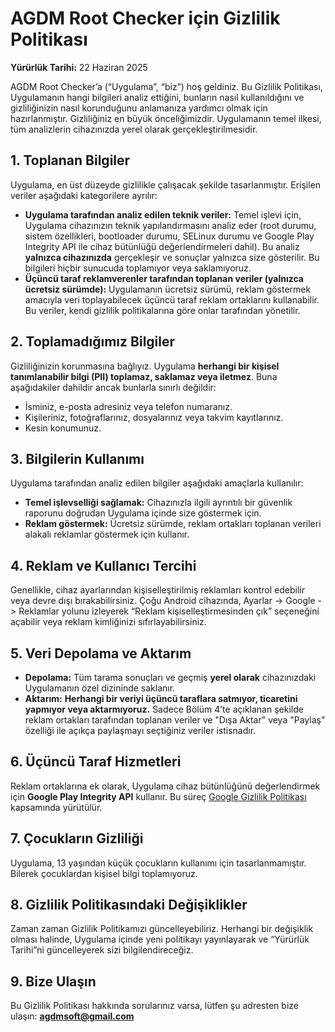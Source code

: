# AGDM Root Checker için Gizlilik Politikası

**Yürürlük Tarihi:** 22 Haziran 2025

AGDM Root Checker’a (“Uygulama”, “biz”) hoş geldiniz. Bu Gizlilik Politikası, Uygulamanın hangi bilgileri analiz ettiğini, bunların nasıl kullanıldığını ve gizliliğinizin nasıl korunduğunu anlamanıza yardımcı olmak için hazırlanmıştır. Gizliliğiniz en büyük önceliğimizdir. Uygulamanın temel ilkesi, tüm analizlerin cihazınızda yerel olarak gerçekleştirilmesidir.

## 1. Toplanan Bilgiler

Uygulama, en üst düzeyde gizlilikle çalışacak şekilde tasarlanmıştır. Erişilen veriler aşağıdaki kategorilere ayrılır:

* **Uygulama tarafından analiz edilen teknik veriler:** Temel işlevi için, Uygulama cihazınızın teknik yapılandırmasını analiz eder (root durumu, sistem özellikleri, bootloader durumu, SELinux durumu ve Google Play Integrity API ile cihaz bütünlüğü değerlendirmeleri dahil). Bu analiz **yalnızca cihazınızda** gerçekleşir ve sonuçlar yalnızca size gösterilir. Bu bilgileri hiçbir sunucuda toplamıyor veya saklamıyoruz.
* **Üçüncü taraf reklamverenler tarafından toplanan veriler (yalnızca ücretsiz sürümde):** Uygulamanın ücretsiz sürümü, reklam göstermek amacıyla veri toplayabilecek üçüncü taraf reklam ortaklarını kullanabilir. Bu veriler, kendi gizlilik politikalarına göre onlar tarafından yönetilir.

## 2. Toplamadığımız Bilgiler

Gizliliğinizin korunmasına bağlıyız. Uygulama **herhangi bir kişisel tanımlanabilir bilgi (PII) toplamaz, saklamaz veya iletmez**. Buna aşağıdakiler dahildir ancak bunlarla sınırlı değildir:

* İsminiz, e-posta adresiniz veya telefon numaranız.
* Kişileriniz, fotoğraflarınız, dosyalarınız veya takvim kayıtlarınız.
* Kesin konumunuz.

## 3. Bilgilerin Kullanımı

Uygulama tarafından analiz edilen bilgiler aşağıdaki amaçlarla kullanılır:

* **Temel işlevselliği sağlamak:** Cihazınızla ilgili ayrıntılı bir güvenlik raporunu doğrudan Uygulama içinde size göstermek için.
* **Reklam göstermek:** Ücretsiz sürümde, reklam ortakları toplanan verileri alakalı reklamlar göstermek için kullanır.

## 4. Reklam ve Kullanıcı Tercihi

Genellikle, cihaz ayarlarından kişiselleştirilmiş reklamları kontrol edebilir veya devre dışı bırakabilirsiniz. Çoğu Android cihazında, Ayarlar -> Google -> Reklamlar yolunu izleyerek “Reklam kişiselleştirmesinden çık” seçeneğini açabilir veya reklam kimliğinizi sıfırlayabilirsiniz.

## 5. Veri Depolama ve Aktarım

* **Depolama:** Tüm tarama sonuçları ve geçmiş **yerel olarak** cihazınızdaki Uygulamanın özel dizininde saklanır.
* **Aktarım:** **Herhangi bir veriyi üçüncü taraflara satmıyor, ticaretini yapmıyor veya aktarmıyoruz.** Sadece Bölüm 4’te açıklanan şekilde reklam ortakları tarafından toplanan veriler ve "Dışa Aktar" veya "Paylaş" özelliği ile açıkça paylaşmayı seçtiğiniz veriler istisnadır.

## 6. Üçüncü Taraf Hizmetleri

Reklam ortaklarına ek olarak, Uygulama cihaz bütünlüğünü değerlendirmek için **Google Play Integrity API** kullanır. Bu süreç [Google Gizlilik Politikası](https://policies.google.com/privacy) kapsamında yürütülür.

## 7. Çocukların Gizliliği

Uygulama, 13 yaşından küçük çocukların kullanımı için tasarlanmamıştır. Bilerek çocuklardan kişisel bilgi toplamıyoruz.

## 8. Gizlilik Politikasındaki Değişiklikler

Zaman zaman Gizlilik Politikamızı güncelleyebiliriz. Herhangi bir değişiklik olması halinde, Uygulama içinde yeni politikayı yayınlayarak ve “Yürürlük Tarihi”ni güncelleyerek sizi bilgilendireceğiz.

## 9. Bize Ulaşın

Bu Gizlilik Politikası hakkında sorularınız varsa, lütfen şu adresten bize ulaşın: **agdmsoft@gmail.com**
